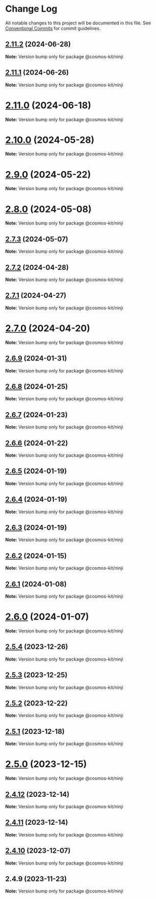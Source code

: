 # Change Log

All notable changes to this project will be documented in this file.
See [Conventional Commits](https://conventionalcommits.org) for commit guidelines.

## [2.11.2](https://github.com/cosmology-tech/cosmos-kit/compare/@cosmos-kit/ninji@2.11.1...@cosmos-kit/ninji@2.11.2) (2024-06-28)

**Note:** Version bump only for package @cosmos-kit/ninji





## [2.11.1](https://github.com/cosmology-tech/cosmos-kit/compare/@cosmos-kit/ninji@2.11.0...@cosmos-kit/ninji@2.11.1) (2024-06-26)

**Note:** Version bump only for package @cosmos-kit/ninji





# [2.11.0](https://github.com/cosmology-tech/cosmos-kit/compare/@cosmos-kit/ninji@2.10.0...@cosmos-kit/ninji@2.11.0) (2024-06-18)

**Note:** Version bump only for package @cosmos-kit/ninji





# [2.10.0](https://github.com/cosmology-tech/cosmos-kit/compare/@cosmos-kit/ninji@2.9.0...@cosmos-kit/ninji@2.10.0) (2024-05-28)

**Note:** Version bump only for package @cosmos-kit/ninji





# [2.9.0](https://github.com/cosmology-tech/cosmos-kit/compare/@cosmos-kit/ninji@2.8.0...@cosmos-kit/ninji@2.9.0) (2024-05-22)

**Note:** Version bump only for package @cosmos-kit/ninji





# [2.8.0](https://github.com/cosmology-tech/cosmos-kit/compare/@cosmos-kit/ninji@2.7.3...@cosmos-kit/ninji@2.8.0) (2024-05-08)

**Note:** Version bump only for package @cosmos-kit/ninji





## [2.7.3](https://github.com/cosmology-tech/cosmos-kit/compare/@cosmos-kit/ninji@2.7.2...@cosmos-kit/ninji@2.7.3) (2024-05-07)

**Note:** Version bump only for package @cosmos-kit/ninji

## [2.7.2](https://github.com/cosmology-tech/cosmos-kit/compare/@cosmos-kit/ninji@2.7.1...@cosmos-kit/ninji@2.7.2) (2024-04-28)

**Note:** Version bump only for package @cosmos-kit/ninji

## [2.7.1](https://github.com/cosmology-tech/cosmos-kit/compare/@cosmos-kit/ninji@2.7.0...@cosmos-kit/ninji@2.7.1) (2024-04-27)

**Note:** Version bump only for package @cosmos-kit/ninji

# [2.7.0](https://github.com/cosmology-tech/cosmos-kit/compare/@cosmos-kit/ninji@2.6.9...@cosmos-kit/ninji@2.7.0) (2024-04-20)

**Note:** Version bump only for package @cosmos-kit/ninji

## [2.6.9](https://github.com/cosmology-tech/cosmos-kit/compare/@cosmos-kit/ninji@2.6.8...@cosmos-kit/ninji@2.6.9) (2024-01-31)

**Note:** Version bump only for package @cosmos-kit/ninji

## [2.6.8](https://github.com/cosmology-tech/cosmos-kit/compare/@cosmos-kit/ninji@2.6.7...@cosmos-kit/ninji@2.6.8) (2024-01-25)

**Note:** Version bump only for package @cosmos-kit/ninji

## [2.6.7](https://github.com/cosmology-tech/cosmos-kit/compare/@cosmos-kit/ninji@2.6.6...@cosmos-kit/ninji@2.6.7) (2024-01-23)

**Note:** Version bump only for package @cosmos-kit/ninji

## [2.6.6](https://github.com/cosmology-tech/cosmos-kit/compare/@cosmos-kit/ninji@2.6.5...@cosmos-kit/ninji@2.6.6) (2024-01-22)

**Note:** Version bump only for package @cosmos-kit/ninji

## [2.6.5](https://github.com/cosmology-tech/cosmos-kit/compare/@cosmos-kit/ninji@2.6.4...@cosmos-kit/ninji@2.6.5) (2024-01-19)

**Note:** Version bump only for package @cosmos-kit/ninji

## [2.6.4](https://github.com/cosmology-tech/cosmos-kit/compare/@cosmos-kit/ninji@2.6.3...@cosmos-kit/ninji@2.6.4) (2024-01-19)

**Note:** Version bump only for package @cosmos-kit/ninji

## [2.6.3](https://github.com/cosmology-tech/cosmos-kit/compare/@cosmos-kit/ninji@2.6.2...@cosmos-kit/ninji@2.6.3) (2024-01-19)

**Note:** Version bump only for package @cosmos-kit/ninji

## [2.6.2](https://github.com/cosmology-tech/cosmos-kit/compare/@cosmos-kit/ninji@2.6.1...@cosmos-kit/ninji@2.6.2) (2024-01-15)

**Note:** Version bump only for package @cosmos-kit/ninji

## [2.6.1](https://github.com/cosmology-tech/cosmos-kit/compare/@cosmos-kit/ninji@2.6.0...@cosmos-kit/ninji@2.6.1) (2024-01-08)

**Note:** Version bump only for package @cosmos-kit/ninji

# [2.6.0](https://github.com/cosmology-tech/cosmos-kit/compare/@cosmos-kit/ninji@2.5.4...@cosmos-kit/ninji@2.6.0) (2024-01-07)

**Note:** Version bump only for package @cosmos-kit/ninji

## [2.5.4](https://github.com/cosmology-tech/cosmos-kit/compare/@cosmos-kit/ninji@2.5.3...@cosmos-kit/ninji@2.5.4) (2023-12-26)

**Note:** Version bump only for package @cosmos-kit/ninji

## [2.5.3](https://github.com/cosmology-tech/cosmos-kit/compare/@cosmos-kit/ninji@2.5.2...@cosmos-kit/ninji@2.5.3) (2023-12-25)

**Note:** Version bump only for package @cosmos-kit/ninji

## [2.5.2](https://github.com/cosmology-tech/cosmos-kit/compare/@cosmos-kit/ninji@2.5.1...@cosmos-kit/ninji@2.5.2) (2023-12-22)

**Note:** Version bump only for package @cosmos-kit/ninji

## [2.5.1](https://github.com/cosmology-tech/cosmos-kit/compare/@cosmos-kit/ninji@2.5.0...@cosmos-kit/ninji@2.5.1) (2023-12-18)

**Note:** Version bump only for package @cosmos-kit/ninji

# [2.5.0](https://github.com/cosmology-tech/cosmos-kit/compare/@cosmos-kit/ninji@2.4.12...@cosmos-kit/ninji@2.5.0) (2023-12-15)

**Note:** Version bump only for package @cosmos-kit/ninji

## [2.4.12](https://github.com/cosmology-tech/cosmos-kit/compare/@cosmos-kit/ninji@2.4.11...@cosmos-kit/ninji@2.4.12) (2023-12-14)

**Note:** Version bump only for package @cosmos-kit/ninji

## [2.4.11](https://github.com/cosmology-tech/cosmos-kit/compare/@cosmos-kit/ninji@2.4.10...@cosmos-kit/ninji@2.4.11) (2023-12-14)

**Note:** Version bump only for package @cosmos-kit/ninji

## [2.4.10](https://github.com/cosmology-tech/cosmos-kit/compare/@cosmos-kit/ninji@2.4.9...@cosmos-kit/ninji@2.4.10) (2023-12-07)

**Note:** Version bump only for package @cosmos-kit/ninji

## 2.4.9 (2023-11-23)

**Note:** Version bump only for package @cosmos-kit/ninji
